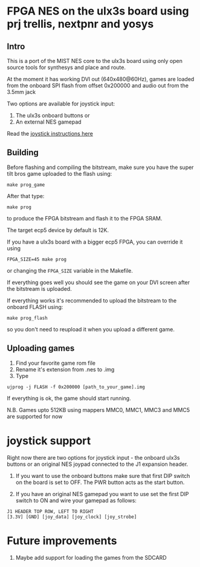 
# FPGA NES on the ulx3s board using prj trellis, nextpnr and yosys

## Intro

This is a port of the MIST NES core to the ulx3s board
using only open source tools for synthesys and place and route.

At the moment it has working DVI out (640x480@60Hz),
games are loaded from the onboard SPI flash from offset 0x200000 and
audio out from the 3.5mm jack

Two options are available for joystick input:
1. The ulx3s onboard buttons or
2. An external NES gamepad

Read the [joystick instructions here](#joystick-support)


## Building

Before flashing and compiling the bitstream,
make sure you have the super tilt bros game uploaded to the flash using:

```
make prog_game
```

After that type:

```
make prog
```

to produce the FPGA bitstream and flash it to the FPGA SRAM.

The target ecp5 device by default is 12K.

If you have a ulx3s board with a bigger ecp5 FPGA, you can override it using

```
FPGA_SIZE=45 make prog
```

or changing the `FPGA_SIZE` variable in the Makefile.


If everything goes well you should see the game on your DVI screen
after the bitstream is uploaded.

If everything works it's recommended to upload the bitstream to the onboard FLASH using:

```
make prog_flash
```

so you don't need to reupload it when you upload a different game.

## Uploading games

1. Find your favorite game rom file
2. Rename it's extension from .nes to .img
4. Type
```
ujprog -j FLASH -f 0x200000 [path_to_your_game].img
```

If everything is ok, the game should start running.

N.B. Games upto 512KB using mappers MMC0, MMC1, MMC3 and MMC5 are supported for now

# joystick support

Right now there are two options for joystick input -
the onboard ulx3s buttons or an original NES joypad connected
to the J1 expansion header.

1. If you want to use the onboard buttons make sure that first DIP switch
on the board is set to OFF. The PWR button acts as the start button.

2. If you have an original NES gamepad you want to use set the first DIP switch to ON
and wire your gamepad as follows:

```
J1 HEADER TOP ROW, LEFT TO RIGHT
[3.3V] [GND] [joy_data] [joy_clock] [joy_strobe]
```

# Future improvements

1. Maybe add support for loading the games from the SDCARD
